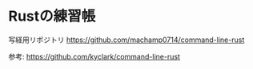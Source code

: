 # Rustの練習帳

写経用リポジトリ
https://github.com/machamp0714/command-line-rust

参考: https://github.com/kyclark/command-line-rust
